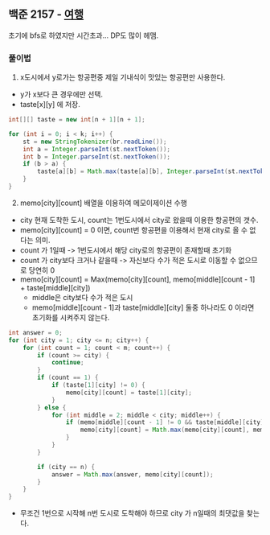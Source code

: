 ## 백준 2157 - [여행](https://www.acmicpc.net/problem/2157)

초기에 bfs로 하였지만 시간초과... DP도 많이 헤맴.

### 풀이법 

1. x도시에서 y로가는 항공편중 제일 기내식이 맛있는 항공편만 사용한다.
- y가 x보다 큰 경우에만 선택.
- taste[x][y] 에 저장.

~~~JAVA
int[][] taste = new int[n + 1][n + 1];

for (int i = 0; i < k; i++) {
    st = new StringTokenizer(br.readLine());
    int a = Integer.parseInt(st.nextToken());
    int b = Integer.parseInt(st.nextToken());
    if (b > a) {
        taste[a][b] = Math.max(taste[a][b], Integer.parseInt(st.nextToken()));
    }
}
~~~

2. memo[city][count] 배열을 이용하여 메모이제이션 수행
- city 현재 도착한 도시, count는 1번도시에서 city로 왔을때 이용한 항공편의 갯수.
- memo[city][count] = 0 이면, count번 항공편을 이용해서 현재 city로 올 수 없다는 의미.
- count 가 1일때 -> 1번도시에서 해당 city로의 항공편이 존재할때 초기화
- count 가 city보다 크거나 같을때 -> 자신보다 수가 적은 도시로 이동할 수 없으므로 당연히 0
- memo[city][count] = Max(memo[city][count], memo[middle][count - 1] + taste[middle][city])
  - middle은 city보다 수가 적은 도시
  - memo[middle][count - 1]과 taste[middle][city] 둘중 하나라도 0 이라면 초기화를 시켜주지 않는다.

```JAVA
int answer = 0;
for (int city = 1; city <= n; city++) {
    for (int count = 1; count < m; count++) {
        if (count >= city) {
            continue;
        }
        if (count == 1) {
            if (taste[1][city] != 0) {
                memo[city][count] = taste[1][city];
            }
        } else {
            for (int middle = 2; middle < city; middle++) {
                if (memo[middle][count - 1] != 0 && taste[middle][city] != 0) {
                    memo[city][count] = Math.max(memo[city][count], memo[middle][count - 1] + taste[middle][city]);
                }
            }
        }

        if (city == n) {
            answer = Math.max(answer, memo[city][count]);
        }
    }
}
```

- 무조건 1번으로 시작해 n번 도시로 도착해야 하므로 city 가 n일때의 최댓값을 찾는다.
